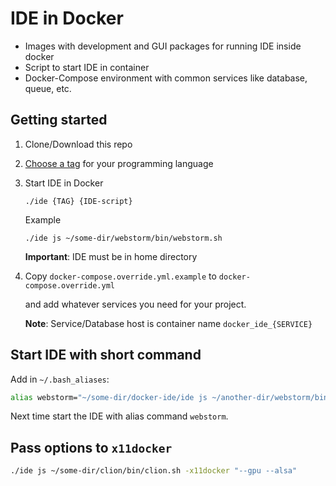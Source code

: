 # IDE in Docker

* Images with development and GUI packages for running IDE inside docker
* Script to start IDE in container
* Docker-Compose environment with common services like database, queue, etc.

## Getting started

1. Clone/Download this repo
2. [Choose a tag](https://hub.docker.com/r/01e9/ide/tags) for your programming language
3. Start IDE in Docker

    `./ide {TAG} {IDE-script}`

    Example

    `./ide js ~/some-dir/webstorm/bin/webstorm.sh`

    **Important**: IDE must be in home directory
4. Copy `docker-compose.override.yml.example` to `docker-compose.override.yml`

   and add whatever services you need for your project.

   **Note**: Service/Database host is container name `docker_ide_{SERVICE}`

## Start IDE with short command

Add in `~/.bash_aliases`:

```sh
alias webstorm="~/some-dir/docker-ide/ide js ~/another-dir/webstorm/bin/webstorm.sh"
```

Next time start the IDE with alias command `webstorm`.

## Pass options to `x11docker`

```sh
./ide js ~/some-dir/clion/bin/clion.sh -x11docker "--gpu --alsa"
```
